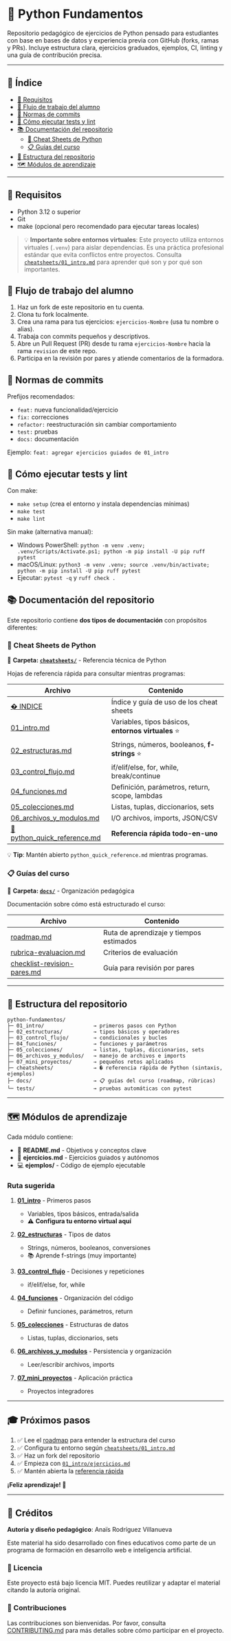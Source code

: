 # 🐍 Python Fundamentos

Repositorio pedagógico de ejercicios de Python pensado para estudiantes con base en bases de datos y experiencia previa con GitHub (forks, ramas y PRs). Incluye estructura clara, ejercicios graduados, ejemplos, CI, linting y una guía de contribución precisa.

---

## 📑 Índice

- [🎯 Requisitos](#-requisitos)
- [👤 Flujo de trabajo del alumno](#-flujo-de-trabajo-del-alumno)
- [📝 Normas de commits](#-normas-de-commits)
- [🧪 Cómo ejecutar tests y lint](#-cómo-ejecutar-tests-y-lint)
- [📚 Documentación del repositorio](#-documentación-del-repositorio)
  - [📖 Cheat Sheets de Python](#-cheat-sheets-de-python)
  - [📋 Guías del curso](#-guías-del-curso)
- [📂 Estructura del repositorio](#-estructura-del-repositorio)
- [🗺️ Módulos de aprendizaje](#️-módulos-de-aprendizaje)

---

## 🎯 Requisitos
- Python 3.12 o superior
- Git
- make (opcional pero recomendado para ejecutar tareas locales)

> 💡 **Importante sobre entornos virtuales**: Este proyecto utiliza entornos virtuales (`.venv`) para aislar dependencias. Es una práctica profesional estándar que evita conflictos entre proyectos. Consulta [`cheatsheets/01_intro.md`](./cheatsheets/01_intro.md#-entornos-virtuales-venv) para aprender qué son y por qué son importantes.

## 👤 Flujo de trabajo del alumno
1. Haz un fork de este repositorio en tu cuenta.
2. Clona tu fork localmente.
3. Crea una rama para tus ejercicios: `ejercicios-Nombre` (usa tu nombre o alias).
4. Trabaja con commits pequeños y descriptivos.
5. Abre un Pull Request (PR) desde tu rama `ejercicios-Nombre` hacia la rama `revision` de este repo.
6. Participa en la revisión por pares y atiende comentarios de la formadora.

## 📝 Normas de commits
Prefijos recomendados:
- `feat:` nueva funcionalidad/ejercicio
- `fix:` correcciones
- `refactor:` reestructuración sin cambiar comportamiento
- `test:` pruebas
- `docs:` documentación

Ejemplo: `feat: agregar ejercicios guiados de 01_intro`

## 🧪 Cómo ejecutar tests y lint
Con make:
- `make setup` (crea el entorno y instala dependencias mínimas)
- `make test`
- `make lint`

Sin make (alternativa manual):
 - Windows PowerShell: `python -m venv .venv; .venv/Scripts/Activate.ps1; python -m pip install -U pip ruff pytest`
- macOS/Linux: `python3 -m venv .venv; source .venv/bin/activate; python -m pip install -U pip ruff pytest`
- Ejecutar: `pytest -q` y `ruff check .`

## 📚 Documentación del repositorio

Este repositorio contiene **dos tipos de documentación** con propósitos diferentes:

### 📖 Cheat Sheets de Python

📁 **Carpeta: [`cheatsheets/`](./cheatsheets/)** - Referencia técnica de Python

Hojas de referencia rápida para consultar mientras programas:

| Archivo | Contenido |
|---------|-----------|
| [� INDICE](./cheatsheets/INDICE.md) | Índice y guía de uso de los cheat sheets |
| [01_intro.md](./cheatsheets/01_intro.md) | Variables, tipos básicos, **entornos virtuales** ⭐ |
| [02_estructuras.md](./cheatsheets/02_estructuras.md) | Strings, números, booleanos, **f-strings** ⭐ |
| [03_control_flujo.md](./cheatsheets/03_control_flujo.md) | if/elif/else, for, while, break/continue |
| [04_funciones.md](./cheatsheets/04_funciones.md) | Definición, parámetros, return, scope, lambdas |
| [05_colecciones.md](./cheatsheets/05_colecciones.md) | Listas, tuplas, diccionarios, sets |
| [06_archivos_y_modulos.md](./cheatsheets/06_archivos_y_modulos.md) | I/O archivos, imports, JSON/CSV |
| [🚀 python_quick_reference.md](./cheatsheets/python_quick_reference.md) | **Referencia rápida todo-en-uno** |

💡 **Tip**: Mantén abierto `python_quick_reference.md` mientras programas.

### 📋 Guías del curso

📁 **Carpeta: [`docs/`](./docs/)** - Organización pedagógica

Documentación sobre cómo está estructurado el curso:

| Archivo | Contenido |
|---------|-----------|
| [roadmap.md](./docs/roadmap.md) | Ruta de aprendizaje y tiempos estimados |
| [rubrica-evaluacion.md](./docs/rubrica-evaluacion.md) | Criterios de evaluación |
| [checklist-revision-pares.md](./docs/checklist-revision-pares.md) | Guía para revisión por pares |

---

## 📂 Estructura del repositorio

```
python-fundamentos/
├─ 01_intro/                → primeros pasos con Python
├─ 02_estructuras/          → tipos básicos y operadores
├─ 03_control_flujo/        → condicionales y bucles
├─ 04_funciones/            → funciones y parámetros
├─ 05_colecciones/          → listas, tuplas, diccionarios, sets
├─ 06_archivos_y_modulos/   → manejo de archivos e imports
├─ 07_mini_proyectos/       → pequeños retos aplicados
├─ cheatsheets/             → � referencia rápida de Python (sintaxis, ejemplos)
├─ docs/                    → 📋 guías del curso (roadmap, rúbricas)
└─ tests/                   → pruebas automáticas con pytest
```

---

## 🗺️ Módulos de aprendizaje

Cada módulo contiene:
- 📖 **README.md** - Objetivos y conceptos clave
- 📝 **ejercicios.md** - Ejercicios guiados y autónomos
- 💻 **ejemplos/** - Código de ejemplo ejecutable

### Ruta sugerida

1. **[01_intro](./01_intro/)** - Primeros pasos
   - Variables, tipos básicos, entrada/salida
   - ⚠️ **Configura tu entorno virtual aquí**
   
2. **[02_estructuras](./02_estructuras/)** - Tipos de datos
   - Strings, números, booleanos, conversiones
   - 📚 Aprende f-strings (muy importante)
   
3. **[03_control_flujo](./03_control_flujo/)** - Decisiones y repeticiones
   - if/elif/else, for, while
   
4. **[04_funciones](./04_funciones/)** - Organización del código
   - Definir funciones, parámetros, return
   
5. **[05_colecciones](./05_colecciones/)** - Estructuras de datos
   - Listas, tuplas, diccionarios, sets
   
6. **[06_archivos_y_modulos](./06_archivos_y_modulos/)** - Persistencia y organización
   - Leer/escribir archivos, imports
   
7. **[07_mini_proyectos](./07_mini_proyectos/)** - Aplicación práctica
   - Proyectos integradores

---

## 🎓 Próximos pasos

1. ✅ Lee el [roadmap](./docs/roadmap.md) para entender la estructura del curso
2. ✅ Configura tu entorno según [`cheatsheets/01_intro.md`](./cheatsheets/01_intro.md)
3. ✅ Haz un fork del repositorio
4. ✅ Empieza con [`01_intro/ejercicios.md`](./01_intro/ejercicios.md)
5. ✅ Mantén abierta la [referencia rápida](./cheatsheets/python_quick_reference.md)

**¡Feliz aprendizaje! 🚀**

---

## 👥 Créditos

**Autoría y diseño pedagógico**: Anaïs Rodríguez Villanueva

Este material ha sido desarrollado con fines educativos como parte de un programa de formación en desarrollo web e inteligencia artificial.

### 📄 Licencia

Este proyecto está bajo licencia MIT. Puedes reutilizar y adaptar el material citando la autoría original.

### 🤝 Contribuciones

Las contribuciones son bienvenidas. Por favor, consulta [CONTRIBUTING.md](./CONTRIBUTING.md) para más detalles sobre cómo participar en el proyecto.
